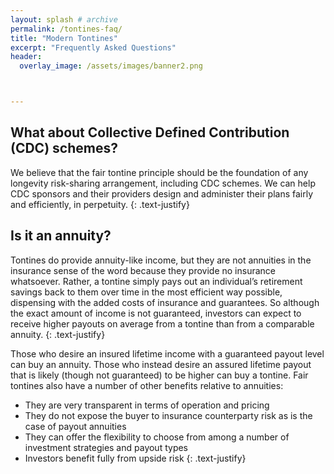 ```yaml
---
layout: splash # archive
permalink: /tontines-faq/
title: "Modern Tontines"
excerpt: "Frequently Asked Questions"
header:
  overlay_image: /assets/images/banner2.png



---
```



## What about Collective Defined Contribution (CDC) schemes?
We believe that the fair tontine principle should be the foundation of any longevity risk-sharing arrangement, including CDC schemes.  We can help CDC sponsors and their providers design and administer their plans fairly and efficiently, in perpetuity.
{: .text-justify}

## Is it an annuity?
Tontines do provide annuity-like income, but they are not annuities in the insurance sense of the word because they provide no insurance whatsoever.  Rather, a tontine simply pays out an individual’s retirement savings back to them over time in the most efficient way possible, dispensing with the added costs of insurance and guarantees.  So although the exact amount of income is not guaranteed, investors can expect to receive higher payouts on average from a tontine than from a comparable annuity.
{: .text-justify}

Those who desire an insured lifetime income with a guaranteed payout level can buy an annuity.  Those who instead desire an assured lifetime payout that is likely (though not guaranteed) to be higher can buy a tontine.  Fair tontines also have a number of other benefits relative to annuities:
*	They are very transparent in terms of operation and pricing
*	They do not expose the buyer to insurance counterparty risk as is the case of payout annuities
*	They can offer the flexibility to choose from among a number of investment strategies and payout types
*	Investors benefit fully from upside risk
{: .text-justify}
